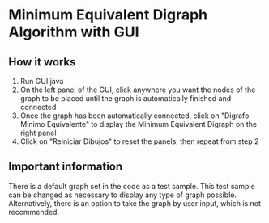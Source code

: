 # Minimum Equivalent Digraph Algorithm with GUI

## How it works
1. Run GUI.java
2. On the left panel of the GUI, click anywhere you want the nodes of the graph to be placed until the graph is automatically finished and connected
3. Once the graph has been automatically connected, click on "Digrafo Mínimo Equivalente" to display the Minimum Equivalent Digraph on the right panel
4. Click on "Reiniciar Dibujos" to reset the panels, then repeat from step 2

## Important information
There is a default graph set in the code as a test sample. This test sample can be changed as necessary to display any type of graph possible.
Alternatively, there is an option to take the graph by user input, which is not recommended.
